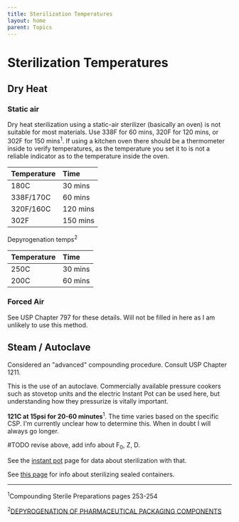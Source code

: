 ```yaml
---
title: Sterilization Temperatures
layout: home
parent: Topics
---
```


# Sterilization Temperatures

## Dry Heat

### Static air

Dry heat sterilization using a static-air sterilizer (basically an oven) is not suitable for most materials. Use 338F for 60 mins, 320F for 120 mins, or 302F for 150 mins<sup>1</sup>. If using a kitchen oven there should be a thermometer inside to verify temperatures, as the temperature you set it to is not a reliable indicator as to the temperature inside the oven.

| Temperature | Time     |
|:------------|:---------|
| 180C        | 30 mins  |
| 338F/170C   | 60 mins  |
| 320F/160C   | 120 mins |
| 302F        | 150 mins |

Depyrogenation temps<sup>2</sup>

| Temperature | Time     |
|:------------|:---------|
| 250C        | 30 mins  |
| 200C        | 60 mins  |

### Forced Air

See USP Chapter 797 for these details. Will not be filled in here as I am unlikely to use this method.

## Steam / Autoclave

Considered an "advanced" compounding procedure. Consult USP Chapter 1211.

This is the use of an autoclave. Commercially available pressure cookers such as stovetop units and the electric Instant Pot can be used here, but understanding how they pressurize is vitally important.

**121C at 15psi for 20-60 minutes**<sup>1</sup>. The time varies based on the specific CSP. I'm currently unclear how to determine this. When in doubt I will always go longer.

#TODO revise above, add info about F<sub>0</sub>, Z, D.

See the [instant pot](/topics/instant_pot) page for data about sterilization with that.

See [this page](/other/lena) for info about sterilizing sealed containers.



---

<sup>1</sup>Compounding Sterile Preparations pages 253-254

<sup>2</sup>[DEPYROGENATION OF PHARMACEUTICAL
PACKAGING COMPONENTS](https://www.dwkltd.com/pub/media/wysiwyg/literature/DWK-Depyrogenation-of-Pharmaceutical-Packaging-Components-UK-A42022.pdf)